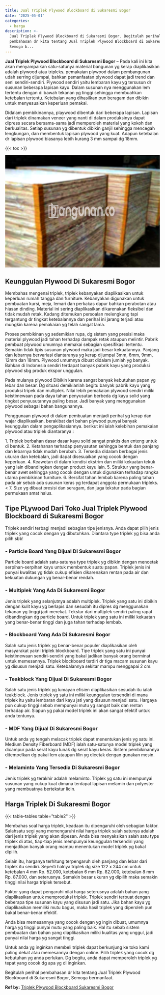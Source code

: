 ```yaml
---
title: Jual Triplek Plywood Blockboard di Sukaresmi Bogor
date: '2025-05-01'
categories:
  - harga
description: >-
  Jual Triplek Plywood Blockboard di Sukaresmi Bogor. Begitulah perihal
  pembahasan dr kita tentang Jual Triplek Plywood Blockboard di Sukaresmi Bogor,
  Semoga b...
---
```


**Jual Triplek Plywood Blockboard di Sukaresmi Bogor** – Pada kali ini kita akan menyampaikan satu-satunya material bangunan yg kerap diaplikasikan adalah plywood atau tripleks. pemakaian plywood dalam pembangunan udah serring dijumpai, bahkan pemanfaatan plywood dapat jadi trend dan seni sendiri-sendiri. Plywood sendiri yaitu lembaran kayu yg tersusun dr susunan beberapa lapisan kayu. Dalam susunan nya menggunakan lem tertentu dengan di bawah tekanan yg tinggi sehingga membuahkan ketebalan tertentu. Ketebalan yang dihasilkan pun beragam dan dibikin untuk menyesuaikan keperluan pemakai.

Didalam pembikinannya, playwood dibentuk dari beberapa lapisan. Lapisan dari triplek dinamakan veneer yang nanti di dalam produksinya dapat dipress secara bersama-sama jadi memperoleh material yang kokoh dan berkualitas. Setiap susunan yg dibentuk dibikin ganjil sehingga mencegah lengkungan, dan membentuk lapisan plywood yang kuat. Adapun ketebalan dr lapisan plywood biasanya lebih kurang 3 mm sampai dg 18mm.

{{< toc >}}

![Jual Triplek Plywood Blockboard di Sukaresmi Bogor](/images/jual-triplek-murah-23.png)

## Keunggulan Plywood Di Sukaresmi Bogor

Membahas mengenai triplek, triplek kebanyakan diaplikasikan untuk keperluan rumah tangga dan furniture. Kebanyakan digunakan untuk pembuatan kursi, meja, lemari dan perkakas dapur bahkan perabotan atau hiasan dinding. Material ini sering diaplikasikan dikarenakan fleksibel dan tidak mudah retak. Kadang ditemukan persoalan melengkung tapi tergantung dr tingkat ketebalannya dan perihal ini jarang terjadi atau mungkin karena pemakaian yg telah sangat lama.

Proses pembikinan yg sedemikian rupa, dg sistem yang presisi maka material plywood jadi tahan terhadap dampak retak ataupun melintir. Pabrik pembuat plywood umumnya memakai sebagian spesifikasi tertentu. Semakin tidak tipis susunan plywood maka jadi besar kekuatannya. Panjang dan lebarnya bervariasi diantaranya yg kerap dijumpai 3mm, 6mm, 9mm, 12mm dan 18mm. Plywood umumnya dibuat didalam jumlah yg banyak. Bahkan di Indonesia sendiri terdapat banyak pabrik kayu yang produksi plywood sbg produk ekspor unggulan.

Pada mulanya plywood Dibikin karena sangat banyak kebutuhan papan yg lebar dan besar. Dg situasi demikianlah begitu banyak pabrik kayu yang produksi tripek dan multiplek. Nilai lebih pemakaian plywood sendiri miliki keistimewaan pada daya tahan penyusutan berbeda dg kayu solid yang tingkat penyusutannya paling besar. Jadi banyak yang menggunakan plywood sebagai bahan bangunannya.

Penggunaan plywood di dalam pembuatan menjadi perihal yg kerap dan wajar diaplikasikan. berakibat dari bahan plywood punyai banyak keunggulan dalam pengaplikasiannya. berikut ini ialah kelebihan pemakaian plywood atau triplek diantaranya :

1\. Triplek berbahan dasar dasar kayu solid sangat praktis dan enteng untuk di bentuk. 2. Ketahanan terhadap penyusutan sehingga bentuk dan panjang dan lebarnya tidak mudah berubah. 3. Tersedia didalam berbagai jenis ukuran dan ketebalan, jadi dapat disesuaikan yang cocok dengan keperluan. 4. Keawetan di dalam kondisi ekstrim dan miliki kekuatan tekuk yang lain dibandingkan dengan product kayu lain. 5. Struktur yang benar-benar awet sehingga yang cocok dengan untuk digunakan terhadap rangka utama pembikinan furniture. 6. Bersifat tahan lembab karena paling tahan pada air sebab ada susunan keras yg terdapat anggota permukaan tripleks.< 7. Size yg dibuat presisi dan seragam, dan juga tekstur pada bagian permukaan amat halus.

## Tipe PLywood Dari Toko Jual Triplek Plywood Blockboard di Sukaresmi Bogor

Triplek sendiri terbagi menjadi sebagian tipe jenisnya. Anda dapat pilih jenis triplek yang cocok dengan yg dibutuhkan. Diantara type triplek yg bisa anda pilih sbb!

### \- Particle Board Yang Dijual Di Sukaresmi Bogor

Particle board adalah satu-satunya type triplek yg dibikin dengan mencetak serpihan-serpihan kayu untuk membentuk suatu papan. Triplek jenis ini punyai kwalitas yg tidak cukup efisien dikarenakan rentan pada air dan kekuatan dukungan yg benar-benar rendah.

### \- Multiplek Yang Ada Di Sukaresmi Bogor

Jenis triplek yang selanjutnya adalah multiplek. Triplek yang satu ini dibikin dengan kulit kayu yg berlapis dan sesudah itu dipres dg menggunakan tekanan yg tinggi jadi merekat. Tekstur dari multiplek sendiri paling rapat dibandingkan dg particle board. Untuk triplek yang satu ini miliki kekuatan yang benar-benar tinggi dan juga tahan terhadap lembab.

### \- Blockboard Yang Ada Di Sukaresmi Bogor

Salah satu jenis triplek yg benar-benar populer diaplikasikan oleh masyarakat yakni triplek blockboard. Tipe triplek yang satu ini punyai keistimewaan sendiri-sendiri yang bakal jadikan banyak orang berminat untuk memesannya. Triplek blockboard terdiri dr tiga macam susunan kayu yg disusun menjadi satu. Ketebalannya sekitar mampu menggapai 2 cm.

### \- Teakblock Yang Dijual Di Sukaresmi Bogor

Salah satu jenis triplek yg lumayan efisien diaplikasikan sesudah itu ialah teakblock. Jenis triplek yg satu ini miliki keunggulan tersendiri di mana triplek itu yaitu lembaran dari kayu jati yang disusun menjadi satu. Hargaya pun cukup tinggi sebab mempunyai mutu yg sangat baik dan rentan terhadap air. Siapun yg pakai model triplek ini akan sangat efektif untuk anda tentunya.

### \- MDF Yang Dijual Di Sukaresmi Bogor

Untuk anda yg tengah melacak triplek dapat menentukan jenis yg satu ini. Medium Density Fiberboard (MDF) ialah satu-satunya model triplek yang dicampur pada serat kayu lunak dg serat kayu keras. Sistem pembikinannya ditempelkan dg pakai lem ataupun lilin yg dicetak dengan gunakan mesin.

### \- Melaminto Yang Tersedia Di Sukaresmi Bogor

Jenis triplek yg terakhir adalah melaminto. Triplek yg satu ini mempunyai susunan yang cukup kuat dimana terdapat lapisan melamin dan polyester yang membuatnya bertekstur licin.

## Harga Triplek Di Sukaresmi Bogor

{{< table-tables table="table2" >}}

Membahas soal harga triplek, keadaan itu dipengaruhi oleh sebagian faktor. Salahsatu segi yang memengaruhi nilai harga triplek salah satunya adalah dari jenis triplek yang akan dipesan. Anda bisa menyaksikan salah satu type triplek di atas, tiap-tiap jenis mempunyai keunggulan tersendiri yang menjadikan banyak orang mampu menentukan model triplek yg bakal dipilih.

Selain itu, harganya terhitung terpengaruh oleh panjang dan lebar dari triplek itu sendiri. Seperti halnya triplek dg size 122 x 244 cm untuk ketebalan 4 mm Rp. 52.000, ketebalan 6 mm Rp. 82.000, ketebalan 8 mm Rp. 87.000, dan seterusnya. Semakin besar ukuran yg dipilih maka semakin tinggi nilai harga triplek tersebut.

Faktor yang dapat pengaruhi nilai harga seterusnya adalah bahan yang diaplikasikan untuk memproduksi triplek. Triplek sendiri terbuat dengan beberapa tipe susunan kayu yang disusun jadi satu. Jika bahan kayu yg diaplikasikan memiliki mutu bagus, maka hasil triplek yang diperoleh pun bakal benar-benar efektif.

Anda bisa memesannya yang cocok dengan yg ingin dibuat, umumnya harga yg tinggi punyai mutu yang paling baik. Hal itu sebab sistem pembuatan dan bahan yang diaplikasikan miliki kualitas yang unggul, jadi punyai nilai harga yg sangat tinggi.

Untuk anda yg inginkan membeli triplek dapat berkunjung ke toko kami paling dekat atau memesannya dengan online. Pilih triplek yang cocok dg kebutuhan yg anda perlukan. Dg begitu, anda dapat memperoleh triplek yg tepat yang cocok dg apa yg di inginkan.

Begitulah perihal pembahasan dr kita tentang Jual Triplek Plywood Blockboard di Sukaresmi Bogor, Semoga bermanfaat.

**Ref by:** [Triplek Plywood Blockboard Sukaresmi Bogor](https://id.wikipedia.org/wiki/Triplek)
